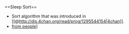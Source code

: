 ==Sleep Sort== 
* Sort algorithm that was introduced in [[@http://dis.4chan.org/read/prog/1295544154|4chan]].
* [from people]([@http://togetter.com/li/137698|Reactions)]
